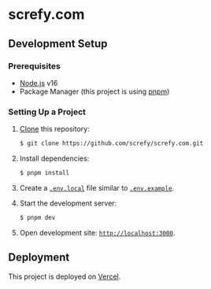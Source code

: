 # screfy.com

## Development Setup

### Prerequisites

- [Node.js](https://nodejs.org) v16
- Package Manager (this project is using [pnpm](https://pnpm.io))

### Setting Up a Project

1. [Clone](https://help.github.com/en/articles/cloning-a-repository) this repository:

   ```bash
   $ git clone https://github.com/screfy/screfy.com.git
   ```

2. Install dependencies:

   ```bash
   $ pnpm install
   ```

3. Create a [`.env.local`](https://nextjs.org/docs/basic-features/environment-variables) file similar to [`.env.example`](.env.example).

4. Start the development server:

   ```bash
   $ pnpm dev
   ```

5. Open development site: [`http://localhost:3000`](http://localhost:3000).

## Deployment

This project is deployed on [Vercel](https://vercel.com).
